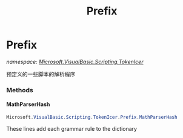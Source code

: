 ﻿---
title: Prefix
---

# Prefix
_namespace: [Microsoft.VisualBasic.Scripting.TokenIcer](N-Microsoft.VisualBasic.Scripting.TokenIcer.html)_

预定义的一些脚本的解析程序



### Methods

#### MathParserHash
```csharp
Microsoft.VisualBasic.Scripting.TokenIcer.Prefix.MathParserHash
```
These lines add each grammar rule to the dictionary


